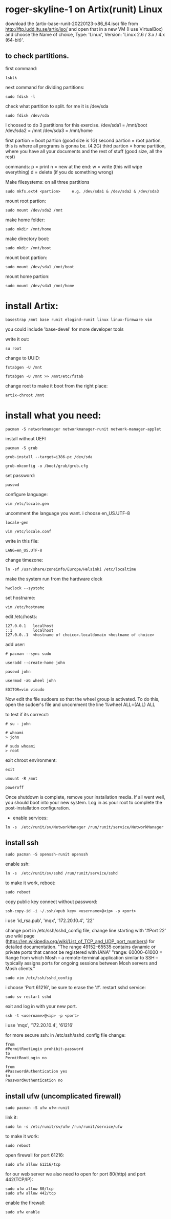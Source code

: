 # roger-skyline-1 on Artix(runit) Linux

download the (artix-base-runit-20220123-x86_64.iso) file from http://ftp.ludd.ltu.se/artix/iso/
and open that in a new VM (I use VirtualBox) and choose the Name of choice, Type: 'Linux', Version: 'Linux 2.6 / 3.x / 4.x (64-bit)'.

## to check partitions.
first command: 
```
lsblk
```

next command for dividing partitions:
```
sudo fdisk -l
```

check what partition to split. for me it is /dev/sda
```
sudo fdisk /dev/sda
```

I choosed to do 3 partitions for this exercise.
/dev/sda1 = /mnt/boot
/dev/sda2 = /mnt
/dev/sda3 = /mnt/home

first partion = boot partion (good size is 1G)
second partion = root partion, this is where all programs is gonna be. (4.2G)
third partion = home partition, where you have all your documents and the rest of stuff (good size, all the rest)

commands:
p = print
n = new
at the end:
w = write (this will wipe everything)
d = delete (if you do something wrong)

Make filesystems:
on all three partitions
```
sudo mkfs.ext4 <partion>     e.g. /dev/sda1 & /dev/sda2 & /dev/sda3
```

mount root partion:
```
sudo mount /dev/sda2 /mnt
```

make home folder:
```
sudo mkdir /mnt/home
```

make directory boot:
```
sudo mkdir /mnt/boot
```

mount boot partion:
```
sudo mount /dev/sda1 /mnt/boot
```

mount home partion:
```
sudo mount /dev/sda3 /mnt/home
```

# install Artix:
```
basestrap /mnt base runit elogind-runit linux linux-firmware vim
```
you could include 'base-devel' for more developer tools


write it out:
```
su root
```
change to UUID:
```
fstabgen -U /mnt
```
```
fstabgen -U /mnt >> /mnt/etc/fstab
```

change root to make it boot from the right place:
```
artix-chroot /mnt
```

# install what you need:
```
pacman -S networkmanager networkmanager-runit network-manager-applet
```

install without UEFI
```
pacman -S grub
```

```
grub-install --target=i386-pc /dev/sda
```

```
grub-mkconfig -o /boot/grub/grub.cfg
```

set password:
```
passwd
```

configure language:
```
vim /etc/locale.gen
```
uncomment the language you want. i choose en_US.UTF-8 
```
locale-gen
```

```
vim /etc/locale.conf
```
write in this file:
```
LANG=en_US.UTF-8
```

change timezone:
```
ln -sf /usr/share/zoneinfo/Europe/Helsinki /etc/localtime
```
make the system run from the hardware clock
```
hwclock --systohc
```

set hostname:
```
vim /etc/hostname
```

edit /etc/hosts:
```
127.0.0.1   localhost
::1         localhost
127.0.0..1  <hostname of choice>.localdomain <hostname of choice>
```

add user:
```
# pacman --sync sudo
```

```
useradd --create-home john
```

```
passwd john
```

```
usermod -aG wheel john
```

```
EDITOR=vim visudo
```
Now edit the file sudoers so that the wheel group is activated. To do this, open the sudoer's file and uncomment the line  %wheel ALL=(ALL) ALL

to test if its correcct:
```
# su - john
```

```
# whoami
> john
```

```
# sudo whoami
> root
```
exit chroot environment:
```
exit
```

```
umount -R /mnt
```

```
poweroff
```
Once shutdown is complete, remove your installation media. If all went well, you should boot into your new system.
Log in as your root to complete the post-installation configuration.

- enable services:
```
ln -s  /etc/runit/sv/NetworkManager /run/runit/service/NetworkManager
```

## install ssh
```
sudo pacman -S openssh-runit openssh
```
enable ssh:
```
ln -s  /etc/runit/sv/sshd /run/runit/service/sshd
```
to make it work, reboot:
```
sudo reboot
```
copy public key connect without password:
```
ssh-copy-id -i ~/.ssh/<pub key> <username>@<ip> -p <port>
```
i use 'id_rsa.pub', 'mqx', '172.20.10.4', '22'

change port in /etc/ssh/sshd_config file,
change line starting with '#Port 22'
use wiki page (https://en.wikipedia.org/wiki/List_of_TCP_and_UDP_port_numbers) for detailed documentation.
"The range 49152–65535 contains dynamic or private ports that cannot be registered with IANA"
"range: 60000–61000 = Range from which Mosh – a remote-terminal application similar to SSH – typically assigns ports for ongoing sessions between Mosh servers and Mosh clients."
```
sudo vim /etc/ssh/sshd_config
```
i choose 'Port 61216', be sure to erase the '#'.
restart sshd service:
```
sudo sv restart sshd
```
exit and log in with your new port.
```
ssh -t <username>@<ip> -p <port>
```
i use 'mqx', '172.20.10.4', '61216'

for more secure ssh:
in /etc/ssh/sshd_config file change:
```
from
#PermitRootLogin prohibit-password
to
PermitRootLogin no
```
```
from
#PasswordAuthentication yes
to
PasswordAuthentication no
```

## install ufw (uncomplicated firewall)

```
sudo pacman -S ufw ufw-runit
```
link it:
```
sudo ln -s /etc/runit/sv/ufw /run/runit/service/ufw
```

to make it work:
```
sudo reboot
```

open firewall for port 61216:
```
sudo ufw allow 61216/tcp
```

for our web server we also need to open for port 80(http) and port 442(TCP/IP):
```
sudo ufw allow 80/tcp
sudo ufw allow 442/tcp
```

enable the firewall:
```
sudo ufw enable
```
